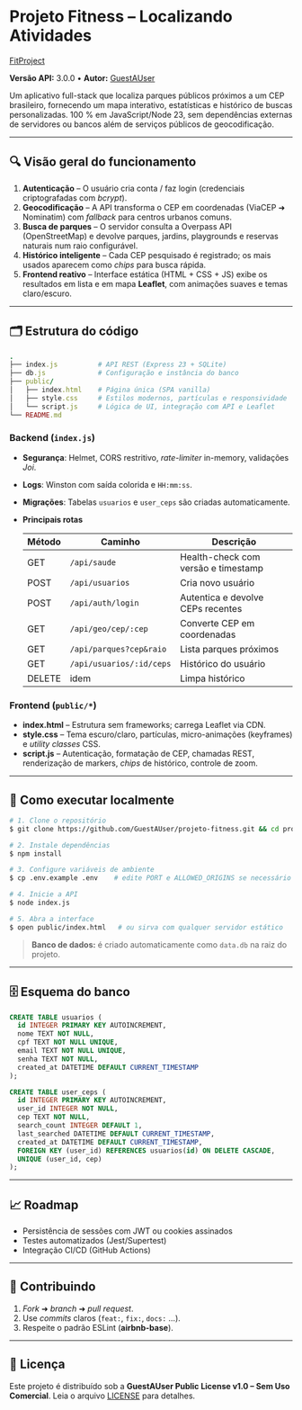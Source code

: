 # Projeto Fitness – Localizando Atividades

[FitProject](https://fitness-local-project.onrender.com/)

**Versão API:** 3.0.0 • **Autor:** [GuestAUser](https://github.com/GuestAUser)

Um aplicativo full-stack que localiza parques públicos próximos a um CEP brasileiro, fornecendo um mapa interativo, estatísticas e histórico de buscas personalizadas. 100 % em JavaScript/Node 23, sem dependências externas de servidores ou bancos além de serviços públicos de geocodificação.

---

## 🔍 Visão geral do funcionamento

1. **Autenticação** – O usuário cria conta / faz login (credenciais criptografadas com *bcrypt*).
2. **Geocodificação** – A API transforma o CEP em coordenadas (ViaCEP ➜ Nominatim) com *fallback* para centros urbanos comuns.
3. **Busca de parques** – O servidor consulta a Overpass API (OpenStreetMap) e devolve parques, jardins, playgrounds e reservas naturais num raio configurável.
4. **Histórico inteligente** – Cada CEP pesquisado é registrado; os mais usados aparecem como *chips* para busca rápida.
5. **Frontend reativo** – Interface estática (HTML + CSS + JS) exibe os resultados em lista e em mapa **Leaflet**, com animações suaves e temas claro/escuro.

---

## 🗂️ Estrutura do código

```ruby
.
├── index.js          # API REST (Express 23 + SQLite)
├── db.js             # Configuração e instância do banco
├── public/
│   ├── index.html    # Página única (SPA vanilla)
│   ├── style.css     # Estilos modernos, partículas e responsividade
│   └── script.js     # Lógica de UI, integração com API e Leaflet
└── README.md
```

### Backend (`index.js`)

* **Segurança**: Helmet, CORS restritivo, *rate-limiter* in-memory, validações *Joi*.
* **Logs**: Winston com saída colorida e `HH:mm:ss`.
* **Migrações**: Tabelas `usuarios` e `user_ceps` são criadas automaticamente.
* **Principais rotas**

  | Método | Caminho                  | Descrição                           |
  | ------ | ------------------------ | ----------------------------------- |
  | GET    | `/api/saude`             | Health-check com versão e timestamp |
  | POST   | `/api/usuarios`          | Cria novo usuário                   |
  | POST   | `/api/auth/login`        | Autentica e devolve CEPs recentes   |
  | GET    | `/api/geo/cep/:cep`      | Converte CEP em coordenadas         |
  | GET    | `/api/parques?cep&raio`  | Lista parques próximos              |
  | GET    | `/api/usuarios/:id/ceps` | Histórico do usuário                |
  | DELETE | idem                     | Limpa histórico                     |

### Frontend (`public/*`)

* **index.html** – Estrutura sem frameworks; carrega Leaflet via CDN.
* **style.css** – Tema escuro/claro, partículas, micro-animações (keyframes) e *utility classes* CSS.
* **script.js** – Autenticação, formatação de CEP, chamadas REST, renderização de markers, *chips* de histórico, controle de zoom.

---

## 🚀 Como executar localmente

```bash
# 1. Clone o repositório
$ git clone https://github.com/GuestAUser/projeto-fitness.git && cd projeto-fitness

# 2. Instale dependências
$ npm install

# 3. Configure variáveis de ambiente
$ cp .env.example .env    # edite PORT e ALLOWED_ORIGINS se necessário

# 4. Inicie a API
$ node index.js

# 5. Abra a interface
$ open public/index.html   # ou sirva com qualquer servidor estático
```

> **Banco de dados:** é criado automaticamente como `data.db` na raiz do projeto.

---

## 🗄️ Esquema do banco

```sql
CREATE TABLE usuarios (
  id INTEGER PRIMARY KEY AUTOINCREMENT,
  nome TEXT NOT NULL,
  cpf TEXT NOT NULL UNIQUE,
  email TEXT NOT NULL UNIQUE,
  senha TEXT NOT NULL,
  created_at DATETIME DEFAULT CURRENT_TIMESTAMP
);

CREATE TABLE user_ceps (
  id INTEGER PRIMARY KEY AUTOINCREMENT,
  user_id INTEGER NOT NULL,
  cep TEXT NOT NULL,
  search_count INTEGER DEFAULT 1,
  last_searched DATETIME DEFAULT CURRENT_TIMESTAMP,
  created_at DATETIME DEFAULT CURRENT_TIMESTAMP,
  FOREIGN KEY (user_id) REFERENCES usuarios(id) ON DELETE CASCADE,
  UNIQUE (user_id, cep)
);
```

---

## 📈 Roadmap

* Persistência de sessões com JWT ou cookies assinados
* Testes automatizados (Jest/Supertest)
* Integração CI/CD (GitHub Actions)

---

## 🤝 Contribuindo

1. *Fork* ➜ *branch* ➜ *pull request*.
2. Use *commits* claros (`feat:`, `fix:`, `docs:` …).
3. Respeite o padrão ESLint (**airbnb-base**).

---

## 📜 Licença

Este projeto é distribuído sob a **GuestAUser Public License v1.0 – Sem Uso Comercial**. Leia o arquivo [LICENSE](./LICENSE) para detalhes.
